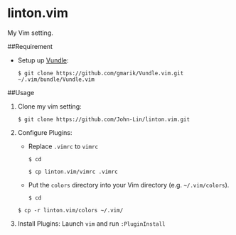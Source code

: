 linton.vim
==========

My Vim setting.		

##Requirement
    
- Setup up [Vundle](https://github.com/gmarik/Vundle.vim):
   
   `$ git clone https://github.com/gmarik/Vundle.vim.git ~/.vim/bundle/Vundle.vim`

##Usage

1. Clone my vim setting:
    
    `$ git clone https://github.com/John-Lin/linton.vim.git`

2. Configure Plugins:
    
    - Replace `.vimrc` to `vimrc`
     
         `$ cd `
     
         `$ cp linton.vim/vimrc .vimrc`

    - Put the `colors` directory into your Vim directory (e.g. `~/.vim/colors`).
         
         `$ cd `
	 
	 `$ cp -r linton.vim/colors ~/.vim/`


3. Install Plugins:
    Launch `vim` and run `:PluginInstall`
